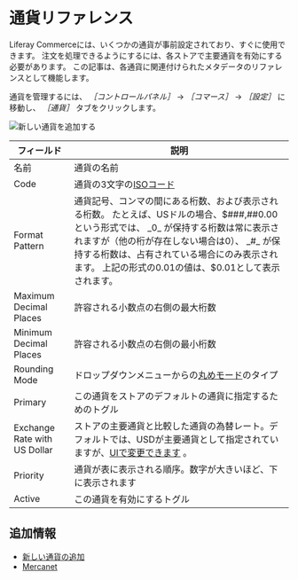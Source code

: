 # 通貨リファレンス

Liferay Commerceには、いくつかの通貨が事前設定されており、すぐに使用できます。 注文を処理できるようにするには、各ストアで主要通貨を有効にする必要があります。 この記事は、各通貨に関連付けられたメタデータのリファレンスとして機能します。

通貨を管理するには、 _［コントロールパネル］_ → _［コマース］_ → _［設定］_ に移動し、 _［通貨］_ タブをクリックします。

![新しい通貨を追加する](./currencies-reference/images/01.png)

| フィールド                        | 説明                                                                                                                                                             |
| ---------------------------- | -------------------------------------------------------------------------------------------------------------------------------------------------------------- |
| 名前                           | 通貨の名前                                                                                                                                                          |
| Code                         | 通貨の3文字の[ISOコード](https://www.currency-iso.org/en/home/tables/table-a1.html)                                                                                     |
| Format Pattern               | 通貨記号、コンマの間にある桁数、および表示される桁数。 たとえば、USドルの場合、$###,##0.00 という形式では、 _0_ が保持する桁数は常に表示されますが（他の桁が存在しない場合は0）、 _#_ が保持する桁数は、占有されている場合にのみ表示されます。 上記の形式の0.01の値は、$0.01として表示されます。 |
| Maximum Decimal Places       | 許容される小数点の右側の最大桁数                                                                                                                                               |
| Minimum Decimal Places       | 許容される小数点の右側の最小桁数                                                                                                                                               |
| Rounding Mode                | ドロップダウンメニューからの[丸めモード](https://en.wikipedia.org/wiki/Rounding#Directed_rounding_to_an_integer)のタイプ                                                              |
| Primary                      | この通貨をストアのデフォルトの通貨に指定するためのトグル                                                                                                                                   |
| Exchange Rate with US Dollar | ストアの主要通貨と比較した通貨の為替レート。デフォルトでは、USDが主要通貨として指定されていますが、[UIで変更できます](../../orders-and-fulfillment/mercanet.md#set-eur-as-the-primary-store-currency) 。               |
| Priority                     | 通貨が表に表示される順序。数字が大きいほど、下に表示されます                                                                                                                                 |
| Active                       | この通貨を有効にするトグル                                                                                                                                                  |

## 追加情報

* [新しい通貨の追加](./adding-a-new-currency.md)
* [Mercanet](../configuring-payment-methods/mercanet.md)
